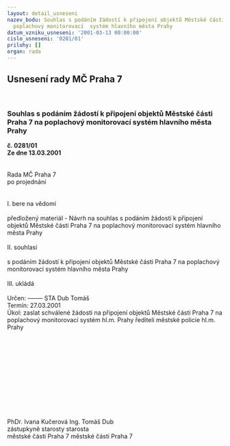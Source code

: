 ```yaml
---
layout: detail_usneseni
nazev_bodu: Souhlas s podáním žádostí k připojení objektů Městské části Praha 7 na
  poplachový monitorovací  systém hlavního města Prahy
datum_vzniku_usneseni: '2001-03-13 00:00:00'
cislo_usneseni: '0281/01'
prilohy: []
organ: rada
---
```

<div id="ucUsn_pList" class="usn">
	<span><h2>Usnesení rady MČ Praha 7 </h2>
<br></span><div class="standBody">
<span><h3>Souhlas s podáním žádostí k připojení objektů Městské části Praha 7 na poplachový monitorovací  systém hlavního města Prahy</h3></span><div class="center">
		<strong>č. 0281/01</strong><br>
	</div>
<div class="center">
		<strong>Ze dne 13.03.2001</strong><br><br>
	</div>
<br>Rada MČ Praha 7<br>po projednání<br><br><br>I.	bere na vědomí<br><br> předložený materiál - Návrh na souhlas s podáním žádostí k připojení objektů Městské části Praha 7 na poplachový monitorovací  systém hlavního města Prahy<br><br>II.	souhlasí <br><br>s podáním žádostí k připojení objektů Městské části Praha 7 na poplachový monitorovací  systém hlavního města Prahy<br><br>III.	ukládá <br><br> Určen:	–––––	STA Dub Tomáš<br>Termín: 27.03.2001<br>Úkol:	zaslat schválené žádosti na připojení objektů Městské části Praha 7 na poplachový monitorovací systém hl.m. Prahy řediteli městské policie hl.m. Prahy<br> <br><br><br><br><br><br><br><br><br><br><br><br>	PhDr. Ivana Kučerová						Ing. Tomáš Dub<br>	  zástupkyně starosty 						      starosta <br>	 městské části Praha 7					        městské části Praha 7<br> <br>
</div>
</div>